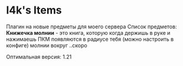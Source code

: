 # l4k's Items
Плагин на новые предметы для моего сервера
Список предметов:
**Книжечка молнии** - это книга, которую когда держишь в руке и нажимаешь ПКМ появляются в радиусе тебя (можно настроить в конфиге) молнии вокруг
..скоро

Оптимальная версия: 1.21
